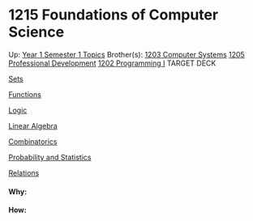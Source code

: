 # 1215 Foundations of Computer Science

Up: [Year 1 Semester 1 Topics](year_1_semester_1_topics)
Brother(s): [1203 Computer Systems](1203_computer_systems) [1205 Professional Development](1205_professional_development) [1202 Programming I](1202_programming_i)
TARGET DECK

[Sets](sets)

[Functions](functions)

[Logic](logic)

[Linear Algebra](linear_algebra)

[Combinatorics](combinatorics)

[Probability and Statistics](probability_and_statistics)

[Relations](relations)





























#### Why:
#### How:









